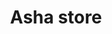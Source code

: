 ---
title: "Asha store"
url: /thiruvananthapuram/asha-store-ansi-bhava-uruvalli-aryanad-po-tvm/
shop: general
---